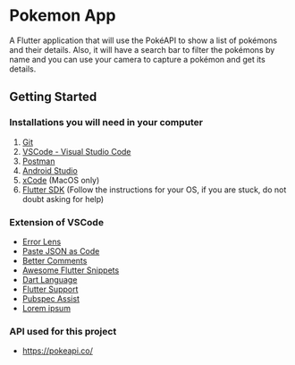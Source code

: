 # Pokemon App

A Flutter application that will use the PokéAPI to show a list of pokémons and their details. Also, it will have a search bar to filter the pokémons by name and you can use your camera to capture a pokémon and get its details.

## Getting Started

### **Installations you will need in your computer**

1. [Git](https://git-scm.com/)
2. [VSCode - Visual Studio Code](https://code.visualstudio.com/)
3. [Postman](https://www.postman.com/downloads/)
4. [Android Studio](https://developer.android.com/studio)
5. [xCode](https://apps.apple.com/ca/app/xcode/id497799835?mt=12) (MacOS only)
6. [Flutter SDK](https://docs.flutter.dev/get-started/install) (Follow the instructions for your OS, if you are stuck, do not doubt asking for help)

### **Extension of VSCode**

- [Error Lens](https://marketplace.visualstudio.com/items?itemName=usernamehw.errorlens)
- [Paste JSON as Code](https://marketplace.visualstudio.com/items?itemName=quicktype.quicktype)
- [Better Comments](https://marketplace.visualstudio.com/items?itemName=aaron-bond.better-comments)
- [Awesome Flutter Snippets](https://marketplace.visualstudio.com/items?itemName=Nash.awesome-flutter-snippets)
- [Dart Language](https://marketplace.visualstudio.com/items?itemName=Dart-Code.dart-code)
- [Flutter Support](https://marketplace.visualstudio.com/items?itemName=Dart-Code.flutter)
- [Pubspec Assist](https://marketplace.visualstudio.com/items?itemName=jeroen-meijer.pubspec-assist)
- [Lorem ipsum](https://marketplace.visualstudio.com/items?itemName=Tyriar.lorem-ipsum)

### API used for this project
* https://pokeapi.co/